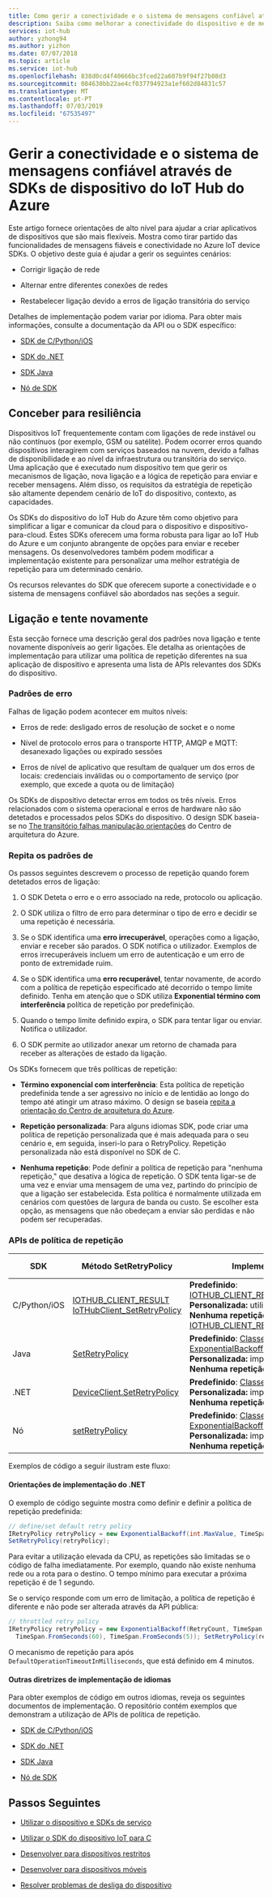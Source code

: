 ```yaml
---
title: Como gerir a conectividade e o sistema de mensagens confiável através de SDKs de dispositivo do IoT Hub do Azure
description: Saiba como melhorar a conectividade do dispositivo e de mensagens ao utilizar os SDKs do dispositivo do IoT Hub do Azure
services: iot-hub
author: yzhong94
ms.author: yizhon
ms.date: 07/07/2018
ms.topic: article
ms.service: iot-hub
ms.openlocfilehash: 838d0cd4f40666bc3fced22a607b9f94f27b08d3
ms.sourcegitcommit: 084630bb22ae4cf037794923a1ef602d84831c57
ms.translationtype: MT
ms.contentlocale: pt-PT
ms.lasthandoff: 07/03/2019
ms.locfileid: "67535497"
---
```

# <a name="manage-connectivity-and-reliable-messaging-by-using-azure-iot-hub-device-sdks"></a>Gerir a conectividade e o sistema de mensagens confiável através de SDKs de dispositivo do IoT Hub do Azure

Este artigo fornece orientações de alto nível para ajudar a criar aplicativos de dispositivos que são mais flexíveis. Mostra como tirar partido das funcionalidades de mensagens fiáveis e conectividade no Azure IoT device SDKs. O objetivo deste guia é ajudar a gerir os seguintes cenários:

* Corrigir ligação de rede

* Alternar entre diferentes conexões de redes

* Restabelecer ligação devido a erros de ligação transitória do serviço

Detalhes de implementação podem variar por idioma. Para obter mais informações, consulte a documentação da API ou o SDK específico:

* [SDK de C/Python/iOS](https://github.com/azure/azure-iot-sdk-c)

* [SDK do .NET](https://github.com/Azure/azure-iot-sdk-csharp/blob/master/iothub/device/devdoc/requirements/retrypolicy.md)

* [SDK Java](https://github.com/Azure/azure-iot-sdk-java/blob/master/device/iot-device-client/devdoc/requirement_docs/com/microsoft/azure/iothub/retryPolicy.md)

* [Nó de SDK](https://github.com/Azure/azure-iot-sdk-node/wiki/Connectivity-and-Retries#types-of-errors-and-how-to-detect-them)

## <a name="designing-for-resiliency"></a>Conceber para resiliência

Dispositivos IoT frequentemente contam com ligações de rede instável ou não contínuos (por exemplo, GSM ou satélite). Podem ocorrer erros quando dispositivos interagirem com serviços baseados na nuvem, devido a falhas de disponibilidade e ao nível da infraestrutura ou transitória do serviço. Uma aplicação que é executado num dispositivo tem que gerir os mecanismos de ligação, nova ligação e a lógica de repetição para enviar e receber mensagens. Além disso, os requisitos da estratégia de repetição são altamente dependem cenário de IoT do dispositivo, contexto, as capacidades.

Os SDKs do dispositivo do IoT Hub do Azure têm como objetivo para simplificar a ligar e comunicar da cloud para o dispositivo e dispositivo-para-cloud. Estes SDKs oferecem uma forma robusta para ligar ao IoT Hub do Azure e um conjunto abrangente de opções para enviar e receber mensagens. Os desenvolvedores também podem modificar a implementação existente para personalizar uma melhor estratégia de repetição para um determinado cenário.

Os recursos relevantes do SDK que oferecem suporte a conectividade e o sistema de mensagens confiável são abordados nas seções a seguir.

## <a name="connection-and-retry"></a>Ligação e tente novamente

Esta secção fornece uma descrição geral dos padrões nova ligação e tente novamente disponíveis ao gerir ligações. Ele detalha as orientações de implementação para utilizar uma política de repetição diferentes na sua aplicação de dispositivo e apresenta uma lista de APIs relevantes dos SDKs do dispositivo.

### <a name="error-patterns"></a>Padrões de erro

Falhas de ligação podem acontecer em muitos níveis:

* Erros de rede: desligado erros de resolução de socket e o nome

* Nível de protocolo erros para o transporte HTTP, AMQP e MQTT: desanexado ligações ou expirado sessões

* Erros de nível de aplicativo que resultam de qualquer um dos erros de locais: credenciais inválidas ou o comportamento de serviço (por exemplo, que excede a quota ou de limitação)

Os SDKs de dispositivo detectar erros em todos os três níveis. Erros relacionados com o sistema operacional e erros de hardware não são detetados e processados pelos SDKs do dispositivo. O design SDK baseia-se no [The transitório falhas manipulação orientações](/azure/architecture/best-practices/transient-faults#general-guidelines) do Centro de arquitetura do Azure.

### <a name="retry-patterns"></a>Repita os padrões de

Os passos seguintes descrevem o processo de repetição quando forem detetados erros de ligação:

1. O SDK Deteta o erro e o erro associado na rede, protocolo ou aplicação.

2. O SDK utiliza o filtro de erro para determinar o tipo de erro e decidir se uma repetição é necessária.

3. Se o SDK identifica uma **erro irrecuperável**, operações como a ligação, enviar e receber são parados. O SDK notifica o utilizador. Exemplos de erros irrecuperáveis incluem um erro de autenticação e um erro de ponto de extremidade ruim.

4. Se o SDK identifica uma **erro recuperável**, tentar novamente, de acordo com a política de repetição especificado até decorrido o tempo limite definido.  Tenha em atenção que o SDK utiliza **Exponential término com interferência** política de repetição por predefinição.
5. Quando o tempo limite definido expira, o SDK para tentar ligar ou enviar. Notifica o utilizador.

6. O SDK permite ao utilizador anexar um retorno de chamada para receber as alterações de estado da ligação.

Os SDKs fornecem que três políticas de repetição:

* **Término exponencial com interferência**: Esta política de repetição predefinida tende a ser agressivo no início e de lentidão ao longo do tempo até atingir um atraso máximo. O design se baseia [repita a orientação do Centro de arquitetura do Azure](https://docs.microsoft.com/azure/architecture/best-practices/retry-service-specific). 

* **Repetição personalizada**: Para alguns idiomas SDK, pode criar uma política de repetição personalizada que é mais adequada para o seu cenário e, em seguida, inseri-lo para o RetryPolicy. Repetição personalizada não está disponível no SDK de C.

* **Nenhuma repetição**: Pode definir a política de repetição para "nenhuma repetição," que desativa a lógica de repetição. O SDK tenta ligar-se de uma vez e enviar uma mensagem de uma vez, partindo do princípio de que a ligação ser estabelecida. Esta política é normalmente utilizada em cenários com questões de largura de banda ou custo. Se escolher esta opção, as mensagens que não obedeçam a enviar são perdidas e não podem ser recuperadas.

### <a name="retry-policy-apis"></a>APIs de política de repetição

   | SDK | Método SetRetryPolicy | Implementações de política | Orientações de implementação |
   |-----|----------------------|--|--|
   |  C/Python/iOS  | [IOTHUB_CLIENT_RESULT IoTHubClient_SetRetryPolicy](https://github.com/Azure/azure-iot-sdk-c/blob/2018-05-04/iothub_client/inc/iothub_client.h#L188)        | **Predefinido**: [IOTHUB_CLIENT_RETRY_EXPONENTIAL_BACKOFF](https://github.com/Azure/azure-iot-sdk-c/blob/master/doc/connection_and_messaging_reliability.md#connection-retry-policies)<BR>**Personalizada:** utilização disponível [retryPolicy](https://github.com/Azure/azure-iot-sdk-c/blob/master/doc/connection_and_messaging_reliability.md#connection-retry-policies)<BR>**Nenhuma repetição:** [IOTHUB_CLIENT_RETRY_NONE](https://github.com/Azure/azure-iot-sdk-c/blob/master/doc/connection_and_messaging_reliability.md#connection-retry-policies)  | [Implementação de C/Python/iOS](https://github.com/Azure/azure-iot-sdk-c/blob/master/doc/connection_and_messaging_reliability.md#)  |
   | Java| [SetRetryPolicy](https://docs.microsoft.com/java/api/com.microsoft.azure.sdk.iot.device.deviceclientconfig.setretrypolicy?view=azure-java-stable)        | **Predefinido**: [Classe de ExponentialBackoffWithJitter](https://github.com/Azure/azure-iot-sdk-java/blob/master/device/iot-device-client/src/main/java/com/microsoft/azure/sdk/iot/device/transport/NoRetry.java)<BR>**Personalizada:** implementar [RetryPolicy interface](https://github.com/Azure/azure-iot-sdk-java/blob/master/device/iot-device-client/src/main/java/com/microsoft/azure/sdk/iot/device/transport/RetryPolicy.java)<BR>**Nenhuma repetição:** [Classe NoRetry](https://github.com/Azure/azure-iot-sdk-java/blob/master/device/iot-device-client/src/main/java/com/microsoft/azure/sdk/iot/device/transport/NoRetry.java)  | [Implementação de Java](https://github.com/Azure/azure-iot-sdk-java/blob/master/device/iot-device-client/devdoc/requirement_docs/com/microsoft/azure/iothub/retryPolicy.md) |
   | .NET| [DeviceClient.SetRetryPolicy](/dotnet/api/microsoft.azure.devices.client.deviceclient.setretrypolicy?view=azure-dotnet) | **Predefinido**: [Classe de ExponentialBackoff](/dotnet/api/microsoft.azure.devices.client.exponentialbackoff?view=azure-dotnet)<BR>**Personalizada:** implementar [IRetryPolicy interface](https://docs.microsoft.com/dotnet/api/microsoft.azure.devices.client.iretrypolicy?view=azure-dotnet)<BR>**Nenhuma repetição:** [Classe NoRetry](/dotnet/api/microsoft.azure.devices.client.noretry?view=azure-dotnet) | [Implementação em c#](https://github.com/Azure/azure-iot-sdk-csharp) | |
   | Nó| [setRetryPolicy](/javascript/api/azure-iot-device/client?view=azure-iot-typescript-latest) | **Predefinido**: [Classe de ExponentialBackoffWithJitter](/javascript/api/azure-iot-common/exponentialbackoffwithjitter?view=azure-iot-typescript-latest)<BR>**Personalizada:** implementar [RetryPolicy interface](/javascript/api/azure-iot-common/retrypolicy?view=azure-iot-typescript-latest)<BR>**Nenhuma repetição:** [Classe NoRetry](/javascript/api/azure-iot-common/noretry?view=azure-iot-typescript-latest) | [Implementação de nó](https://github.com/Azure/azure-iot-sdk-node/wiki/Connectivity-and-Retries#types-of-errors-and-how-to-detect-them) |

Exemplos de código a seguir ilustram este fluxo:

#### <a name="net-implementation-guidance"></a>Orientações de implementação do .NET

O exemplo de código seguinte mostra como definir e definir a política de repetição predefinida:

   ```csharp
   // define/set default retry policy
   IRetryPolicy retryPolicy = new ExponentialBackoff(int.MaxValue, TimeSpan.FromMilliseconds(100), TimeSpan.FromSeconds(10), TimeSpan.FromMilliseconds(100));
   SetRetryPolicy(retryPolicy);
   ```

Para evitar a utilização elevada da CPU, as repetições são limitadas se o código de falha imediatamente. Por exemplo, quando não existe nenhuma rede ou a rota para o destino. O tempo mínimo para executar a próxima repetição é de 1 segundo.

Se o serviço responde com um erro de limitação, a política de repetição é diferente e não pode ser alterada através da API pública:

   ```csharp
   // throttled retry policy
   IRetryPolicy retryPolicy = new ExponentialBackoff(RetryCount, TimeSpan.FromSeconds(10), 
     TimeSpan.FromSeconds(60), TimeSpan.FromSeconds(5)); SetRetryPolicy(retryPolicy);
   ```

O mecanismo de repetição para após `DefaultOperationTimeoutInMilliseconds`, que está definido em 4 minutos.

#### <a name="other-languages-implementation-guidance"></a>Outras diretrizes de implementação de idiomas

Para obter exemplos de código em outros idiomas, reveja os seguintes documentos de implementação. O repositório contém exemplos que demonstram a utilização de APIs de política de repetição.

* [SDK de C/Python/iOS](https://github.com/azure/azure-iot-sdk-c)

* [SDK do .NET](https://github.com/Azure/azure-iot-sdk-csharp/blob/master/iothub/device/devdoc/retrypolicy.md)

* [SDK Java](https://github.com/Azure/azure-iot-sdk-java/blob/master/device/iot-device-client/devdoc/requirement_docs/com/microsoft/azure/iothub/retryPolicy.md)

* [Nó de SDK](https://github.com/Azure/azure-iot-sdk-node/wiki/Connectivity-and-Retries#types-of-errors-and-how-to-detect-them)

## <a name="next-steps"></a>Passos Seguintes

* [Utilizar o dispositivo e SDKs de serviço](./iot-hub-devguide-sdks.md)

* [Utilizar o SDK do dispositivo IoT para C](./iot-hub-device-sdk-c-intro.md)

* [Desenvolver para dispositivos restritos](./iot-hub-devguide-develop-for-constrained-devices.md)

* [Desenvolver para dispositivos móveis](./iot-hub-how-to-develop-for-mobile-devices.md)

* [Resolver problemas de desliga do dispositivo](iot-hub-troubleshoot-connectivity.md)
